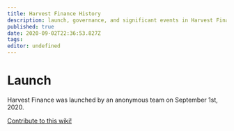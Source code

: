 ```yaml
---
title: Harvest Finance History
description: launch, governance, and significant events in Harvest Finance
published: true
date: 2020-09-02T22:36:53.827Z
tags: 
editor: undefined
---
```



# Launch

Harvest Finance was launched by an anonymous team on September 1st, 2020.

[Contribute to this wiki!](/contribute)